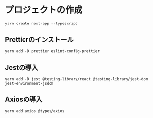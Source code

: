 # プロジェクトの作成

`yarn create next-app --typescript`

## Prettierのインストール

`yarn add -D prettier eslint-config-prettier`

## Jestの導入

`yarn add -D jest @testing-library/react @testing-library/jest-dom jest-environment-jsdom`

## Axiosの導入

`yarn add axios @types/axios`
